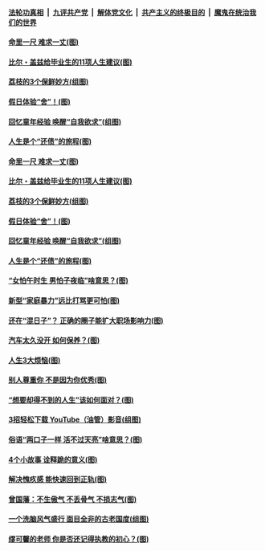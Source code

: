 

####  [法轮功真相](../../../../basic/blob/master/README.md?t=06220231) &nbsp;|&nbsp; [九评共产党](../../../../9ping.md/blob/master/README.md?t=06220231) &nbsp;|&nbsp; [解体党文化](../../../../jtdwh.md/blob/master/README.md?t=06220231)  &nbsp;|&nbsp; [共产主义的终极目的](../../../../gczydzjmd.md/blob/master/README.md?t=06220231) &nbsp;|&nbsp; [魔鬼在统治我们的世界](../../../../mgztzwmdsj.md/blob/master/README.md?t=06220231) 

#### [命里一尺 难求一丈(图)](../pages/p8/936782.md?t=06220231) 

#### [比尔・盖兹给毕业生的11项人生建议(图)](../pages/p8/936231.md?t=06220231) 

#### [荔枝的3个保鲜妙方(组图)](../pages/p8/936950.md?t=06220231) 

#### [假日体验“舍”！(图)](../pages/p8/937183.md?t=06220231) 

#### [回忆童年经验 唤醒“自我欲求”(组图)](../pages/p8/937082.md?t=06220231) 

#### [人生是个“还债”的旅程(图)](../pages/p8/936768.md?t=06220231) 

#### [命里一尺 难求一丈(图)](../pages/p8/936782.md?t=06220231) 

#### [比尔・盖兹给毕业生的11项人生建议(图)](../pages/p8/936231.md?t=06220231) 

#### [荔枝的3个保鲜妙方(组图)](../pages/p8/936950.md?t=06220231) 

#### [假日体验“舍”！(图)](../pages/p8/937183.md?t=06220231) 

#### [回忆童年经验 唤醒“自我欲求”(组图)](../pages/p8/937082.md?t=06220231) 

#### [人生是个“还债”的旅程(图)](../pages/p8/936768.md?t=06220231) 

#### [“女怕午时生 男怕子夜临”啥意思？(图)](../pages/p8/937081.md?t=06220231) 

#### [新型“家庭暴力”远比打骂更可怕(图)](../pages/p8/936230.md?t=06220231) 

#### [还在“混日子”？ 正确的圈子能扩大职场影响力(图)](../pages/p8/937049.md?t=06220231) 

#### [汽车太久没开 如何保养？(图)](../pages/p8/937035.md?t=06220231) 

#### [人生3大烦恼(图)](../pages/p8/936959.md?t=06220231) 

#### [别人尊重你 不是因为你优秀(图)](../pages/p8/936253.md?t=06220231) 

#### [“想要却得不到的人生”该如何面对？(图)](../pages/p8/936933.md?t=06220231) 

#### [3招轻松下载 YouTube（油管）影音(组图)](../pages/p8/936922.md?t=06220231) 

#### [俗语“两口子一样 活不过天亮”啥意思？(图)](../pages/p8/936917.md?t=06220231) 

#### [4个小故事 诠释跪的意义(图)](../pages/p8/936353.md?t=06220231) 

#### [解决愧疚感 能快速回到正轨(图)](../pages/p8/936834.md?t=06220231) 

#### [曾国藩：不生傲气 不丢骨气 不损志气(图)](../pages/p8/936248.md?t=06220231) 

#### [一个洗脑风气盛行 面目全非的古老国度(组图)](../pages/p8/936759.md?t=06220231) 

#### [缪可馨的老师 你是否还记得执教的初心？(图)](../pages/p8/936737.md?t=06220231) 

